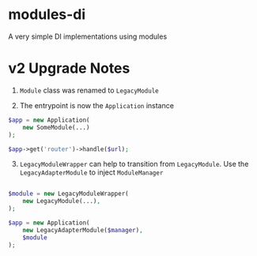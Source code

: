 modules-di
==========

A very simple DI implementations using modules

v2 Upgrade Notes
================

1. `Module` class was renamed to `LegacyModule`

2. The entrypoint is now the `Application` instance

```php
$app = new Application(
    new SomeModule(...)
);

$app->get('router')->handle($url);

```

3. `LegacyModuleWrapper` can help to transition from `LegacyModule`. Use the `LegacyAdapterModule` to inject `ModuleManager`

```php

$module = new LegacyModuleWrapper(
    new LegacyModule(...),
);

$app = new Application(
    new LegacyAdapterModule($manager),
    $module
);

```

